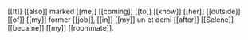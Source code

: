 [[It]] [[also]] marked [[me]] [[coming]] [[to]] [[know]] [[her]] [[outside]] [[of]] [[my]] former [[job]], [[in]] [[my]] un et demi [[after]] [[Selene]] [[became]] [[my]] [[roommate]]. 